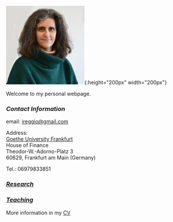 <!---
My research interests are 
-->


![](myLib/iliana_pic.jpg){:height="200px" width="200px"}

Welcome to my personal webpage. 

### **_Contact Information_**
email: ireggio@gmail.com

Address:  
[Goethe University Frankfurt](http://www.uni-frankfurt.de)  
House of Finance  
Theodor-W.-Adorno-Platz 3  
60629, Frankfurt am Main (Germany)

Tel.: 06979833851


### **_[Research](research.md)_**

### **_[Teaching](teaching.md)_**

More information in my [CV](myLib/IlianaReggio_CV_March2019.pdf)

<!---
your comment goes here
and here
-->
